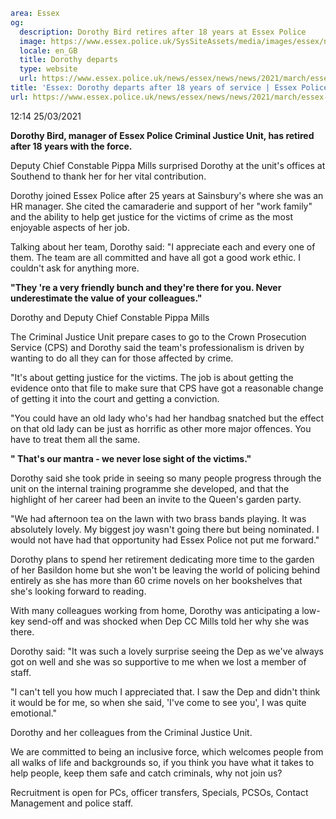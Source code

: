 ```yaml
area: Essex
og:
  description: Dorothy Bird retires after 18 years at Essex Police
  image: https://www.essex.police.uk/SysSiteAssets/media/images/essex/news/news/2021/03-march/dorethy-departs-after-18-years-2-600.jpg?crop=(0,14,600,330)&amp;w=600&amp;h=300&amp;scale=both
  locale: en_GB
  title: Dorothy departs
  type: website
  url: https://www.essex.police.uk/news/essex/news/news/2021/march/essex-dorothy-depart-after-18-years-of-service/
title: 'Essex: Dorothy departs after 18 years of service | Essex Police'
url: https://www.essex.police.uk/news/essex/news/news/2021/march/essex-dorothy-depart-after-18-years-of-service/
```

12:14 25/03/2021

**Dorothy Bird, manager of Essex Police Criminal Justice Unit, has retired after 18 years with the force.**

Deputy Chief Constable Pippa Mills surprised Dorothy at the unit's offices at Southend to thank her for her vital contribution.

Dorothy joined Essex Police after 25 years at Sainsbury's where she was an HR manager. She cited the camaraderie and support of her "work family" and the ability to help get justice for the victims of crime as the most enjoyable aspects of her job.

Talking about her team, Dorothy said: "I appreciate each and every one of them. The team are all committed and have all got a good work ethic. I couldn't ask for anything more.

**"They 're a very friendly bunch and they're there for you. Never underestimate the value of your colleagues."**

Dorothy and Deputy Chief Constable Pippa Mills

The Criminal Justice Unit prepare cases to go to the Crown Prosecution Service (CPS) and Dorothy said the team's professionalism is driven by wanting to do all they can for those affected by crime.

"It's about getting justice for the victims. The job is about getting the evidence onto that file to make sure that CPS have got a reasonable change of getting it into the court and getting a conviction.

"You could have an old lady who's had her handbag snatched but the effect on that old lady can be just as horrific as other more major offences. You have to treat them all the same.

 **" That's our mantra - we never lose sight of the victims."**

Dorothy said she took pride in seeing so many people progress through the unit on the internal training programme she developed, and that the highlight of her career had been an invite to the Queen's garden party.

"We had afternoon tea on the lawn with two brass bands playing. It was absolutely lovely. My biggest joy wasn't going there but being nominated. I would not have had that opportunity had Essex Police not put me forward."

Dorothy plans to spend her retirement dedicating more time to the garden of her Basildon home but she won't be leaving the world of policing behind entirely as she has more than 60 crime novels on her bookshelves that she's looking forward to reading.

With many colleagues working from home, Dorothy was anticipating a low-key send-off and was shocked when Dep CC Mills told her why she was there.

Dorothy said: "It was such a lovely surprise seeing the Dep as we've always got on well and she was so supportive to me when we lost a member of staff.

"I can't tell you how much I appreciated that. I saw the Dep and didn't think it would be for me, so when she said, 'I've come to see you', I was quite emotional."

Dorothy and her colleagues from the Criminal Justice Unit.

We are committed to being an inclusive force, which welcomes people from all walks of life and backgrounds so, if you think you have what it takes to help people, keep them safe and catch criminals, why not join us?

Recruitment is open for PCs, officer transfers, Specials, PCSOs, Contact Management and police staff.
